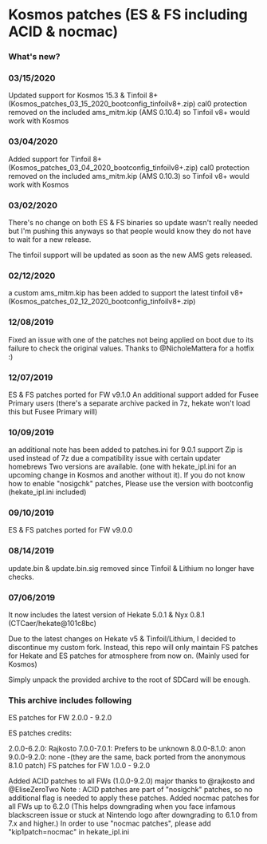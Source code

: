 # Kosmos patches (ES & FS including ACID & nocmac)

### What's new?

### 03/15/2020
Updated support for Kosmos 15.3 & Tinfoil 8+ (Kosmos_patches_03_15_2020_bootconfig_tinfoilv8+.zip)
cal0 protection removed on the included ams_mitm.kip (AMS 0.10.4) so Tinfoil v8+ would work with Kosmos

### 03/04/2020
Added support for Tinfoil 8+ (Kosmos_patches_03_04_2020_bootconfig_tinfoilv8+.zip)
cal0 protection removed on the included ams_mitm.kip (AMS 0.10.3) so Tinfoil v8+ would work with Kosmos

### 03/02/2020
There's no change on both ES & FS binaries so update wasn't really needed but I'm pushing this anyways so that people would know they do not have to wait for a new release.

The tinfoil support will be updated as soon as the new AMS gets released.

### 02/12/2020
a custom ams_mitm.kip has been added to support the latest tinfoil v8+
(Kosmos_patches_02_12_2020_bootconfig_tinfoilv8+.zip)

### 12/08/2019
Fixed an issue with one of the patches not being applied on boot due to its failure to check the original values.
Thanks to @NicholeMattera for a hotfix :)

### 12/07/2019
ES & FS patches ported for FW v9.1.0
An additional support added for Fusee Primary users (there's a separate archive packed in 7z, hekate won't load this but Fusee Primary will)

### 10/09/2019
an additional note has been added to patches.ini for 9.0.1 support
Zip is used instead of 7z due a compatibility issue with certain updater homebrews
Two versions are available. (one with hekate_ipl.ini for an upcoming change in Kosmos and another without it).
If you do not know how to enable "nosigchk" patches, Please use the version with bootconfig (hekate_ipl.ini included)

### 09/10/2019
ES & FS patches ported for FW v9.0.0

### 08/14/2019
update.bin & update.bin.sig removed since Tinfoil & Lithium no longer have checks.

### 07/06/2019
It now includes the latest version of Hekate 5.0.1 & Nyx 0.8.1 (CTCaer/hekate@101c8bc)

Due to the latest changes on Hekate v5 & Tinfoil/Lithium, I decided to discontinue my custom fork.
Instead, this repo will only maintain FS patches for Hekate and ES patches for atmosphere from now on. (Mainly used for Kosmos)

Simply unpack the provided archive to the root of SDCard will be enough.

### This archive includes following

ES patches for FW 2.0.0 - 9.2.0

ES patches credits:

2.0.0-6.2.0: Rajkosto
7.0.0-7.0.1: Prefers to be unknown
8.0.0-8.1.0: anon
9.0.0-9.2.0: none -(they are the same, back ported from the anonymous 8.1.0 patch)
FS patches for FW 1.0.0 - 9.2.0

Added ACID patches to all FWs (1.0.0-9.2.0) major thanks to @rajkosto and @EliseZeroTwo
Note : ACID patches are part of "nosigchk" patches, so no additional flag is needed to apply these patches.
Added nocmac patches for all FWs up to 6.2.0 (This helps downgrading when you face infamous blackscreen
issue or stuck at Nintendo logo after downgrading to 6.1.0 from 7.x and higher.)
In order to use "nocmac patches", please add "kip1patch=nocmac" in hekate_ipl.ini

